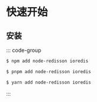 # 快速开始

## 安装

::: code-group

```sh [npm]
$ npm add node-redisson ioredis
```

```sh [pnpm]
$ pnpm add node-redisson ioredis
```

```sh [yarn]
$ yarn add node-redisson ioredis
```

:::
